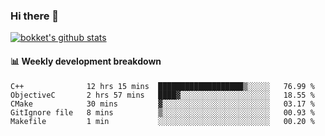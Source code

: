 ### Hi there 👋
[![bokket's github stats](https://github-readme-stats.vercel.app/api?username=bokket&show_icons=true&count_private=true)](https://github.com/anuraghazra/github-readme-stats)

#### :bar_chart: Weekly development breakdown
<!--START_SECTION:waka-->
```text
C++              12 hrs 15 mins  ███████████████████▒░░░░░   76.99 % 
ObjectiveC       2 hrs 57 mins   ████▓░░░░░░░░░░░░░░░░░░░░   18.55 % 
CMake            30 mins         ▓░░░░░░░░░░░░░░░░░░░░░░░░   03.17 % 
GitIgnore file   8 mins          ▒░░░░░░░░░░░░░░░░░░░░░░░░   00.93 % 
Makefile         1 min           ░░░░░░░░░░░░░░░░░░░░░░░░░   00.20 % 
```
<!--END_SECTION:waka-->

